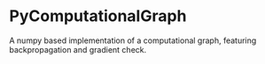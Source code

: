 # PyComputationalGraph

A numpy based implementation of a computational graph, featuring backpropagation and gradient check.
